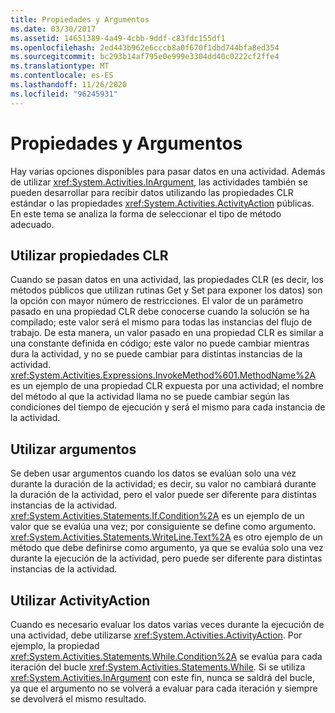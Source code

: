 ```yaml
---
title: Propiedades y Argumentos
ms.date: 03/30/2017
ms.assetid: 14651389-4a49-4cbb-9ddf-c83fdc155df1
ms.openlocfilehash: 2ed443b962e6cccb8a0f670f1dbd744bfa8ed354
ms.sourcegitcommit: bc293b14af795e0e999e3304dd40c0222cf2ffe4
ms.translationtype: MT
ms.contentlocale: es-ES
ms.lasthandoff: 11/26/2020
ms.locfileid: "96245931"
---
```

# <a name="properties-vs-arguments"></a>Propiedades y Argumentos

Hay varias opciones disponibles para pasar datos en una actividad. Además de utilizar <xref:System.Activities.InArgument>, las actividades también se pueden desarrollar para recibir datos utilizando las propiedades CLR estándar o las propiedades <xref:System.Activities.ActivityAction> públicas. En este tema se analiza la forma de seleccionar el tipo de método adecuado.  
  
## <a name="using-clr-properties"></a>Utilizar propiedades CLR  

 Cuando se pasan datos en una actividad, las propiedades CLR (es decir, los métodos públicos que utilizan rutinas Get y Set para exponer los datos) son la opción con mayor número de restricciones. El valor de un parámetro pasado en una propiedad CLR debe conocerse cuando la solución se ha compilado; este valor será el mismo para todas las instancias del flujo de trabajo. De esta manera, un valor pasado en una propiedad CLR es similar a una constante definida en código; este valor no puede cambiar mientras dura la actividad, y no se puede cambiar para distintas instancias de la actividad. <xref:System.Activities.Expressions.InvokeMethod%601.MethodName%2A> es un ejemplo de una propiedad CLR expuesta por una actividad; el nombre del método al que la actividad llama no se puede cambiar según las condiciones del tiempo de ejecución y será el mismo para cada instancia de la actividad.  
  
## <a name="using-arguments"></a>Utilizar argumentos  

 Se deben usar argumentos cuando los datos se evalúan solo una vez durante la duración de la actividad; es decir, su valor no cambiará durante la duración de la actividad, pero el valor puede ser diferente para distintas instancias de la actividad. <xref:System.Activities.Statements.If.Condition%2A> es un ejemplo de un valor que se evalúa una vez; por consiguiente se define como argumento. <xref:System.Activities.Statements.WriteLine.Text%2A> es otro ejemplo de un método que debe definirse como argumento, ya que se evalúa solo una vez durante la ejecución de la actividad, pero puede ser diferente para distintas instancias de la actividad.  
  
## <a name="using-activityaction"></a>Utilizar ActivityAction  

 Cuando es necesario evaluar los datos varias veces durante la ejecución de una actividad, debe utilizarse <xref:System.Activities.ActivityAction>. Por ejemplo, la propiedad <xref:System.Activities.Statements.While.Condition%2A> se evalúa para cada iteración del bucle <xref:System.Activities.Statements.While>. Si se utiliza <xref:System.Activities.InArgument> con este fin, nunca se saldrá del bucle, ya que el argumento no se volverá a evaluar para cada iteración y siempre se devolverá el mismo resultado.
